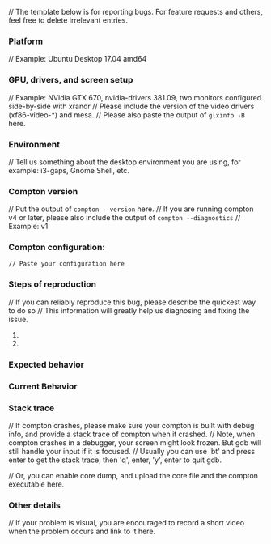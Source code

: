 // The template below is for reporting bugs. For feature requests and others, feel free to delete irrelevant entries.

### Platform
// Example: Ubuntu Desktop 17.04 amd64

### GPU, drivers, and screen setup
// Example: NVidia GTX 670, nvidia-drivers 381.09, two monitors configured side-by-side with xrandr
// Please include the version of the video drivers (xf86-video-*) and mesa.
// Please also paste the output of `glxinfo -B` here.

### Environment
// Tell us something about the desktop environment you are using, for example: i3-gaps, Gnome Shell, etc.

### Compton version
// Put the output of `compton --version` here.
// If you are running compton v4 or later, please also include the output of `compton --diagnostics`
// Example: v1

### Compton configuration:
```
// Paste your configuration here
```

### Steps of reproduction
// If you can reliably reproduce this bug, please describe the quickest way to do so
// This information will greatly help us diagnosing and fixing the issue.

1.
2.

### Expected behavior

### Current Behavior

### Stack trace
// If compton crashes, please make sure your compton is built with debug info, and provide a stack trace of compton when it crashed.
// Note, when compton crashes in a debugger, your screen might look frozen. But gdb will still handle your input if it is focused.
// Usually you can use 'bt' and press enter to get the stack trace, then 'q', enter, 'y', enter to quit gdb.

// Or, you can enable core dump, and upload the core file and the compton executable here.

### Other details
// If your problem is visual, you are encouraged to record a short video when the problem occurs and link to it here.
